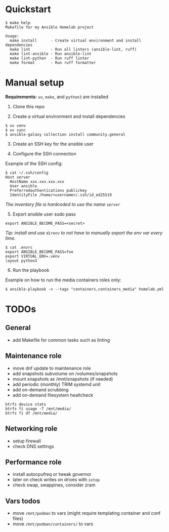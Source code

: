 # Quickstart

```
$ make help
Makefile for my Ansible Homelab project

Usage:
  make install      - Create virtual environment and install dependencies
  make lint         - Run all linters (ansible-lint, ruff)
  make lint-ansible - Run ansible-lint
  make lint-python  - Run ruff linter
  make format       - Run ruff formatter
```

# Manual setup

__Requirements:__ `uv`, `make`, and `python3` are installed

1. Clone this repo

2. Create a virtual environment and install dependencies

```
$ uv venv
$ uv sync
$ ansible-galaxy collection install community.general
```

3. Create an SSH key for the ansible user

4. Configure the SSH connection

Example of the SSH config:
```
$ cat ~/.ssh/config
Host server
  HostName xxx.xxx.xxx.xxx
  User ansible
  Preferredauthentications publickey
  IdentityFile /home/<username>/.ssh/id_ed25519
```

_The inventory file is hardcoded to use the name `server`_

5. Export ansible user sudo pass

```
export ANSIBLE_BECOME_PASS=<secret>
```
_Tip: install and use `direnv` to not have to manually export the env var every time._

```
$ cat .envrc
export ANSIBLE_BECOME_PASS=foo
export VIRTUAL_ENV=.venv
layout python3
```

6. Run the playbook

Example on how to run the media containers roles only:
```
$ ansible-playbook -v --tags "containers,containers_media" homelab.yml
```

# TODOs

## General

- add Makefile for common tasks such as linting

## Maintenance role

- move dnf update to maintenance role
- add snapshots subvolume on /volumes/snapshots
- mount snapshots as /mnt/snapshots (if needed)
- add periodic (monthly) TRIM systemd unit
- add on-demand scrubbing
- add on-demand filesystem healtcheck

```
btrfs device stats
btrfs fi usage -T /mnt/media/
btrfs fi df /mnt/media/
```

## Networking role

- setup firewall
- check DNS settings

## Performance role

- install autocpufreq or tweak governor
- later on check writes on drives with `iotop`
- check swap, swappines, consider zram

## Vars todos

- move `/mnt/podman` to vars (might require templating container and conf files)
- move `/mnt/podman/containers/` to vars
